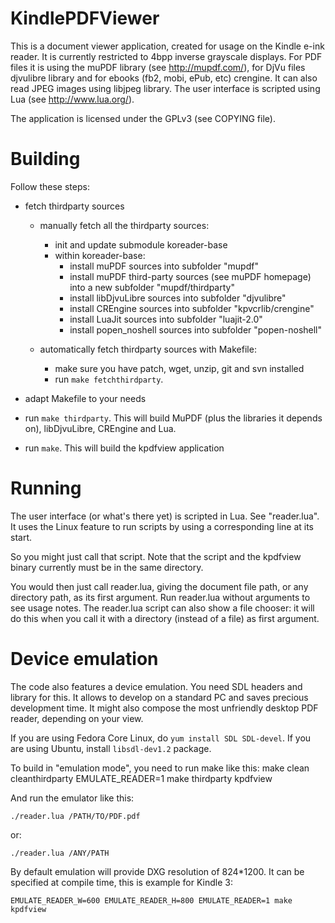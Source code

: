 KindlePDFViewer
===============

This is a document viewer application, created for usage on the Kindle e-ink reader.
It is currently restricted to 4bpp inverse grayscale displays. For PDF files
it is using the muPDF library (see http://mupdf.com/), for DjVu files djvulibre library
and for ebooks (fb2, mobi, ePub, etc) crengine. It can also read JPEG images using
libjpeg library. The user interface is scripted using Lua (see http://www.lua.org/).

The application is licensed under the GPLv3 (see COPYING file).


Building
========


Follow these steps:

* fetch thirdparty sources
	* manually fetch all the thirdparty sources:
		* init and update submodule koreader-base
		* within koreader-base:
			* install muPDF sources into subfolder "mupdf"
			* install muPDF third-party sources (see muPDF homepage) into a new
			  subfolder "mupdf/thirdparty"
			* install libDjvuLibre sources into subfolder "djvulibre"
			* install CREngine sources into subfolder "kpvcrlib/crengine"
			* install LuaJit sources into subfolder "luajit-2.0"
			* install popen_noshell sources into subfolder "popen-noshell"

	* automatically fetch thirdparty sources with Makefile:
		* make sure you have patch, wget, unzip, git and svn installed
		* run `make fetchthirdparty`.

* adapt Makefile to your needs

* run `make thirdparty`. This will build MuPDF (plus the libraries it depends
  on), libDjvuLibre, CREngine and Lua.

* run `make`. This will build the kpdfview application


Running
=======

The user interface (or what's there yet) is scripted in Lua. See "reader.lua".
It uses the Linux feature to run scripts by using a corresponding line at its
start.

So you might just call that script. Note that the script and the kpdfview
binary currently must be in the same directory.

You would then just call reader.lua, giving the document file path, or any
directory path, as its first argument. Run reader.lua without arguments to see
usage notes.  The reader.lua script can also show a file chooser: it will do
this when you call it with a directory (instead of a file) as first argument.


Device emulation
================

The code also features a device emulation. You need SDL headers and library
for this. It allows to develop on a standard PC and saves precious development
time. It might also compose the most unfriendly desktop PDF reader, depending
on your view.

If you are using Fedora Core Linux, do `yum install SDL SDL-devel`.
If you are using Ubuntu, install `libsdl-dev1.2` package.

To build in "emulation mode", you need to run make like this:
	make clean cleanthirdparty
	EMULATE_READER=1 make thirdparty kpdfview

And run the emulator like this:
```
./reader.lua /PATH/TO/PDF.pdf
```

or:
```
./reader.lua /ANY/PATH
```

By default emulation will provide DXG resolution of 824*1200. It can be
specified at compile time, this is example for Kindle 3:

```
EMULATE_READER_W=600 EMULATE_READER_H=800 EMULATE_READER=1 make kpdfview
```

